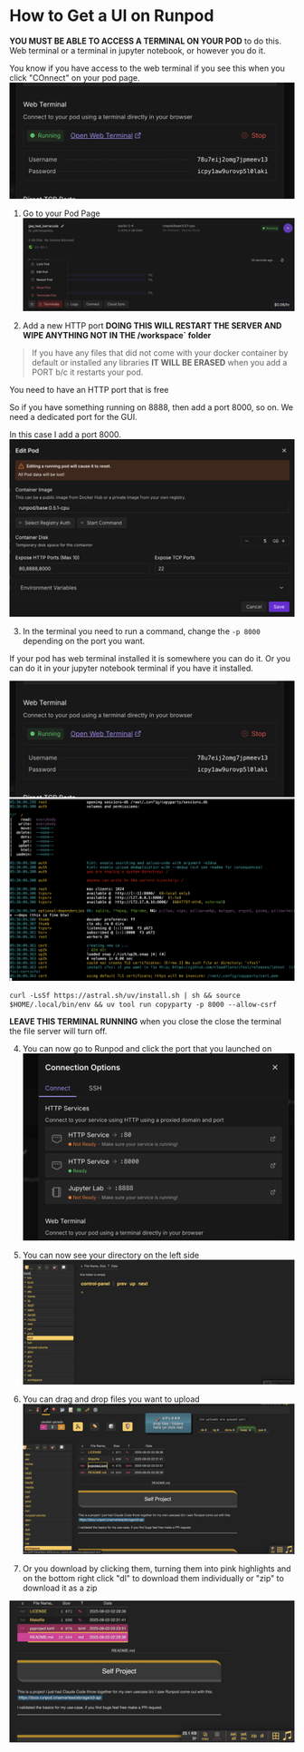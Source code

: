 # How to Get a UI on Runpod

**YOU MUST BE ABLE TO ACCESS A TERMINAL ON YOUR POD** to do this. Web terminal or a terminal in jupyter notebook, or however you do it.

You know if you have access to the web terminal if you see this when you click "COnnect" on your pod page.
![Add HTTP](webterminal.png)


1. Go to your Pod Page
![Add HTTP](edit.png)

2. Add a new HTTP port
**DOING THIS WILL RESTART THE SERVER AND WIPE ANYTHING NOT IN THE /workspace` folder**

> If you have any files that did not come with your docker container by default or installed any libraries **IT WILL BE ERASED** when you add a PORT b/c it restarts your pod.

You need to have an HTTP port that is free

So if you have something running on 8888, then add a port 8000, so on.
We need a dedicated port for the GUI.

In this case I add a port 8000.
![Add HTTP](addhttp.png)

3. In the terminal you need to run a command, change the `-p 8000` depending on the port you want.

If your pod has web terminal installed it is somewhere you can do it. Or you can do it in your jupyter notebook terminal if you have it installed. 

![Add HTTP](webterminal.png)
![Add HTTP](running.png)

```
curl -LsSf https://astral.sh/uv/install.sh | sh && source $HOME/.local/bin/env && uv tool run copyparty -p 8000 --allow-csrf
```

**LEAVE THIS TERMINAL RUNNING** when you close the close the terminal the file server will turn off.

4. You can now go to Runpod and click the port that you launched on
![Add HTTP](port.png)

5. You can now see your directory on the left side
![Add HTTP](directory.png)

6. You can drag and drop files you want to upload
![Add HTTP](upload.png)
7. Or you download by clicking them, turning them into pink highlights and on the bottom right click "dl" to download them individually or "zip" to download it as a zip

![Add HTTP](download.png)
